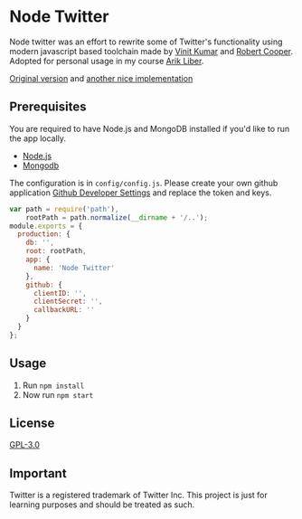 # Node Twitter


Node twitter was an effort to rewrite some of Twitter's functionality using modern
javascript based toolchain made by [Vinit Kumar](https://avatars0.githubusercontent.com/u/537678?v=3&s=144) and [Robert Cooper](https://avatars0.githubusercontent.com/u/16786990?v=3&s=144).
Adopted for personal usage in my course [Arik Liber](github.com/LeonLiber/).

[Original version](https://github.com/vinitkumar/node-twitter) and [another nice implementation](https://github.com/tatsuyaoiw/twitter)


## Prerequisites

You are required to have Node.js and MongoDB installed if you'd like to run the app locally.

- [Node.js](http://nodejs.org)
- [Mongodb](http://docs.mongodb.org/manual/installation/)


The configuration is in `config/config.js`. Please create your own
github application [Github Developer Settings](https://github.com/settings/applications) and replace the token and keys.

```js
var path = require('path'),
    rootPath = path.normalize(__dirname + '/..');
module.exports = {
  production: {
    db: '',
    root: rootPath,
    app: {
      name: 'Node Twitter'
    },
    github: {
      clientID: '',
      clientSecret: '',
      callbackURL: ''
    }
  }
};
```

## Usage

1. Run `npm install`
2. Now run `npm start`

## License
[GPL-3.0](https://github.com/vinitkumar/node-twitter/blob/master/License)

## Important

Twitter is a registered trademark of Twitter Inc. This project is just for learning purposes and should be treated as such.
